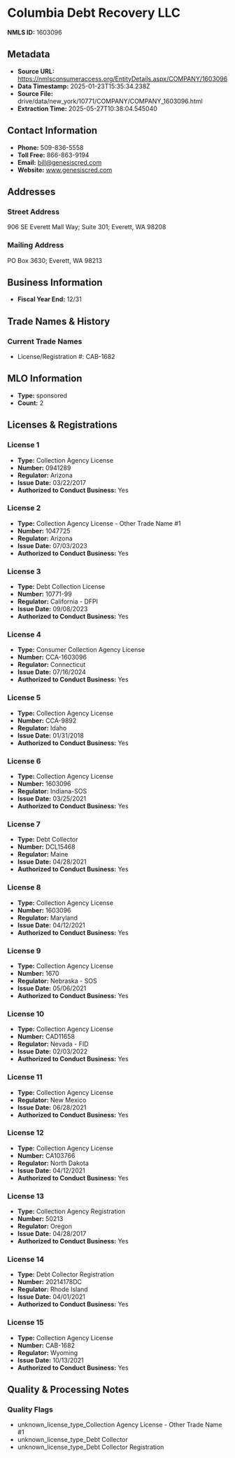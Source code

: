 # Columbia Debt Recovery LLC

**NMLS ID:** 1603096

## Metadata
- **Source URL:** https://nmlsconsumeraccess.org/EntityDetails.aspx/COMPANY/1603096
- **Data Timestamp:** 2025-01-23T15:35:34.238Z
- **Source File:** drive/data/new_york/10771/COMPANY/COMPANY_1603096.html
- **Extraction Time:** 2025-05-27T10:38:04.545040

## Contact Information
- **Phone:** 509-836-5558
- **Toll Free:** 866-863-9194
- **Email:** bill@genesiscred.com
- **Website:** www.genesiscred.com

## Addresses
### Street Address
906 SE Everett Mall Way; Suite 301; Everett, WA 98208

### Mailing Address
PO Box 3630; Everett, WA 98213

## Business Information
- **Fiscal Year End:** 12/31

## Trade Names & History
### Current Trade Names
- License/Registration #: CAB-1682

## MLO Information
- **Type:** sponsored
- **Count:** 2

## Licenses & Registrations

### License 1
- **Type:** Collection Agency License
- **Number:** 0941289
- **Regulator:** Arizona
- **Issue Date:** 03/22/2017
- **Authorized to Conduct Business:** Yes

### License 2
- **Type:** Collection Agency License - Other Trade Name #1
- **Number:** 1047725
- **Regulator:** Arizona
- **Issue Date:** 07/03/2023
- **Authorized to Conduct Business:** Yes

### License 3
- **Type:** Debt Collection License
- **Number:** 10771-99
- **Regulator:** California - DFPI
- **Issue Date:** 09/08/2023
- **Authorized to Conduct Business:** Yes

### License 4
- **Type:** Consumer Collection Agency License
- **Number:** CCA-1603096
- **Regulator:** Connecticut
- **Issue Date:** 07/16/2024
- **Authorized to Conduct Business:** Yes

### License 5
- **Type:** Collection Agency License
- **Number:** CCA-9892
- **Regulator:** Idaho
- **Issue Date:** 01/31/2018
- **Authorized to Conduct Business:** Yes

### License 6
- **Type:** Collection Agency License
- **Number:** 1603096
- **Regulator:** Indiana-SOS
- **Issue Date:** 03/25/2021
- **Authorized to Conduct Business:** Yes

### License 7
- **Type:** Debt Collector
- **Number:** DCL15468
- **Regulator:** Maine
- **Issue Date:** 04/28/2021
- **Authorized to Conduct Business:** Yes

### License 8
- **Type:** Collection Agency License
- **Number:** 1603096
- **Regulator:** Maryland
- **Issue Date:** 04/12/2021
- **Authorized to Conduct Business:** Yes

### License 9
- **Type:** Collection Agency License
- **Number:** 1670
- **Regulator:** Nebraska - SOS
- **Issue Date:** 05/06/2021
- **Authorized to Conduct Business:** Yes

### License 10
- **Type:** Collection Agency License
- **Number:** CAD11658
- **Regulator:** Nevada - FID
- **Issue Date:** 02/03/2022
- **Authorized to Conduct Business:** Yes

### License 11
- **Type:** Collection Agency License
- **Regulator:** New Mexico
- **Issue Date:** 06/28/2021
- **Authorized to Conduct Business:** Yes

### License 12
- **Type:** Collection Agency License
- **Number:** CA103766
- **Regulator:** North Dakota
- **Issue Date:** 04/12/2021
- **Authorized to Conduct Business:** Yes

### License 13
- **Type:** Collection Agency Registration
- **Number:** 50213
- **Regulator:** Oregon
- **Issue Date:** 04/28/2017
- **Authorized to Conduct Business:** Yes

### License 14
- **Type:** Debt Collector Registration
- **Number:** 20214178DC
- **Regulator:** Rhode Island
- **Issue Date:** 04/01/2021
- **Authorized to Conduct Business:** Yes

### License 15
- **Type:** Collection Agency License
- **Number:** CAB-1682
- **Regulator:** Wyoming
- **Issue Date:** 10/13/2021
- **Authorized to Conduct Business:** Yes

## Quality & Processing Notes
### Quality Flags
- unknown_license_type_Collection Agency License - Other Trade Name #1
- unknown_license_type_Debt Collector
- unknown_license_type_Debt Collector Registration
